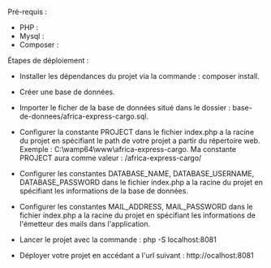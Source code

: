 Pré-requis : 

- PHP : 
- Mysql : 
- Composer : 


Étapes de déploiement : 

- Installer les dépendances du projet via la commande : composer install.

- Créer une base de données.

- Importer le ficher de la base de données situé dans le dossier : base-de-donnees/africa-express-cargo.sql.

- Configurer la constante PROJECT dans le fichier index.php a la racine du projet en spécifiant le path de votre projet a partir du répertoire web. 
Exemple : C:\wamp64\www\africa-express-cargo. Ma constante PROJECT aura comme valeur : /africa-express-cargo/

- Configurer les constantes DATABASE_NAME, DATABASE_USERNAME, DATABASE_PASSWORD dans le fichier index.php a la racine du projet en spécifiant les informations de la base de données.

- Configurer les constantes MAIL_ADDRESS, MAIL_PASSWORD dans le fichier index.php a la racine du projet en spécifiant les informations de l'émetteur des mails dans l'application.

- Lancer le projet avec la commande : php -S localhost:8081

- Déployer votre projet en accédant a l'url suivant : http://ocalhost:8081